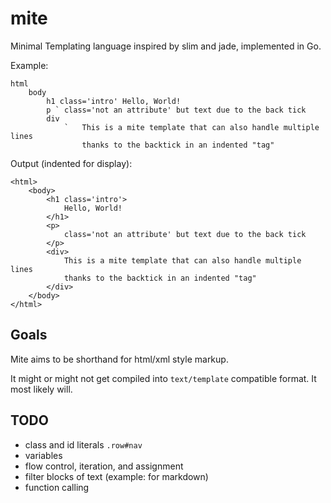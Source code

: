 # mite

Minimal Templating language inspired by slim and jade, implemented in Go.

Example:

    html
        body
            h1 class='intro' Hello, World!
            p ` class='not an attribute' but text due to the back tick
            div
                `	This is a mite template that can also handle multiple lines 
                    thanks to the backtick in an indented "tag"


Output (indented for display):

    <html>
        <body>
            <h1 class='intro'>
                Hello, World!
            </h1>
            <p>
                class='not an attribute' but text due to the back tick
            </p>
            <div>
                This is a mite template that can also handle multiple lines 
                thanks to the backtick in an indented "tag"
            </div>
        </body>
    </html>

## Goals

Mite aims to be shorthand for html/xml style markup.

It might or might not get compiled into `text/template` compatible format. It
most likely will.

## TODO

- class and id literals `.row#nav`
- variables
- flow control, iteration, and assignment
- filter blocks of text (example: for markdown)
- function calling
